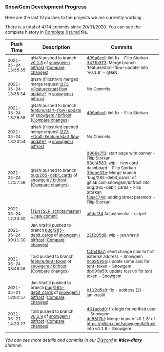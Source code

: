 
### SnowGem Development Progress

Here are the last 10 pushes to the projects we are currently working.

There is a total of 4714 commits since 20/01/2020. You can see the complete history in
 [Complete_list.md](Complete_list.md) file.

| Push Time | Description | Commits |
| --- | --- | --- |
| <sub>2021-05-24 13:35:35</sub> | <sub>qNaN pushed to branch [v0\.1\.8](https://gitlab.com/snowgem/bitfrost/commits/v0.1.8) of [snowgem / bitfrost](https://gitlab.com/snowgem/bitfrost) ([Compare changes](https://gitlab.com/snowgem/bitfrost/compare/de83f7bfb6b51c5c56b09d2f1a2e4435a87dce7d...347fb37347433549a7ffb9586aee9c10c2835cc8))</sub> | <sub>[499a6ccf](https://gitlab.com/snowgem/bitfrost/-/commit/499a6ccf168813d42e0cf60fe9d5c14dae64427e): lint fix - Filip Storkan<br>[347fb373](https://gitlab.com/snowgem/bitfrost/-/commit/347fb37347433549a7ffb9586aee9c10c2835cc8): Merge branch 'feature/start-flow-update' into 'v0.1.8' - qNaN</sub> |
| <sub>2021-05-24 13:35:34</sub> | <sub>qNaN (filipstrkn) merged merge request [\!273 \*Feature/start flow update\*](https://gitlab.com/snowgem/bitfrost/-/merge_requests/273) in [snowgem / bitfrost](https://gitlab.com/snowgem/bitfrost)</sub> | <sub>_No Commits_</sub> |
| <sub>2021-05-24 13:29:38</sub> | <sub>qNaN pushed to branch [feature/start\-flow\-update](https://gitlab.com/snowgem/bitfrost/commits/feature/start-flow-update) of [snowgem / bitfrost](https://gitlab.com/snowgem/bitfrost) ([Compare changes](https://gitlab.com/snowgem/bitfrost/compare/8512294efb1d7dc79ed248daffcfa6278b26ca28...499a6ccf168813d42e0cf60fe9d5c14dae64427e))</sub> | <sub>[499a6ccf](https://gitlab.com/snowgem/bitfrost/-/commit/499a6ccf168813d42e0cf60fe9d5c14dae64427e): lint fix - Filip Storkan</sub> |
| <sub>2021-05-24 13:23:54</sub> | <sub>qNaN (filipstrkn) opened merge request [\!273 \*Draft: Feature/start flow update\*](https://gitlab.com/snowgem/bitfrost/-/merge_requests/273) in [snowgem / bitfrost](https://gitlab.com/snowgem/bitfrost)</sub> | <sub>_No Commits_</sub> |
| <sub>2021-05-24 12:57:36</sub> | <sub>qNaN pushed to branch [bug/285\-debit\_cards](https://gitlab.com/snowgem/bitfrost/commits/bug/285-debit_cards) of [snowgem / bitfrost](https://gitlab.com/snowgem/bitfrost) ([Compare changes](https://gitlab.com/snowgem/bitfrost/compare/21f205d8d1bc56e93b23f439bbeb7d1244f46da5...f3aac74d3ba487cf000e4462dc331dd6db26c9d8))</sub> | <sub>[9966e7f3](https://gitlab.com/snowgem/bitfrost/-/commit/9966e7f3bc1173cee830faab606e754a19674cb3): start page with banner - Filip Storkan<br>[83cf4583](https://gitlab.com/snowgem/bitfrost/-/commit/83cf45839c8e7fab121f9db4373d09c7d1a3f544): wip - new card dashboard - Filip Storkan<br>[30dbe33e](https://gitlab.com/snowgem/bitfrost/-/commit/30dbe33e9a7822abb2494bb00ab47a85686ffa99): Merge branch 'bug/285-debit_cards' of gitlab.com:snowgem/bitfrost into bug/285-debit_cards - Filip Storkan<br>[f3aac74d](https://gitlab.com/snowgem/bitfrost/-/commit/f3aac74d3ba487cf000e4462dc331dd6db26c9d8): adding street parametr - Filip Storkan</sub> |
| <sub>2021-05-24 12:33:40</sub> | <sub>[[TENTSLP_scripts:master] 1 new commit](https://github.com/ciripel/TENTSLP_scripts/commit/a0daf34ca4d7f65fb6181e2de486797dd67f61cf)</sub> | <sub>[a0daf34](https://github.com/ciripel/TENTSLP_scripts/commit/a0daf34ca4d7f65fb6181e2de486797dd67f61cf) Adjustments: - ciripel</sub> |
| <sub>2021-05-24 09:11:30</sub> | <sub>Jan Vraštil pushed to branch [bug/285\-debit\_cards](https://gitlab.com/snowgem/bitfrost/commits/bug/285-debit_cards) of [snowgem / bitfrost](https://gitlab.com/snowgem/bitfrost) ([Compare changes](https://gitlab.com/snowgem/bitfrost/compare/b112d5a997c59a7f3c7e74c232dd4c6991283c07...21f205d8d1bc56e93b23f439bbeb7d1244f46da5))</sub> | <sub>[21f205d8](https://gitlab.com/snowgem/bitfrost/-/commit/21f205d8d1bc56e93b23f439bbeb7d1244f46da5): wip - jan.vrastil</sub> |
| <sub>2021-05-24 08:49:59</sub> | <sub>Txid pushed to branch [feature/tent\-token](https://gitlab.com/snowgem/bitfrost/commits/feature/tent-token) of [snowgem / bitfrost](https://gitlab.com/snowgem/bitfrost) ([Compare changes](https://gitlab.com/snowgem/bitfrost/compare/1c11fa9b34e9c9c39846c324e8c6570b55b8ee76...db099a59990c517b5000c23430b291c35355e19a))</sub> | <sub>[f4fb46a7](https://gitlab.com/snowgem/bitfrost/-/commit/f4fb46a7c0f3017f91c0e1fe3ccc3f1cde3f7cac): send change coin to first external address - Snowgem<br>[0ca9565b](https://gitlab.com/snowgem/bitfrost/-/commit/0ca9565b20376bc466704d69c1ba1da4be116411): update some apis for tent-token - Snowgem<br>[db099a59](https://gitlab.com/snowgem/bitfrost/-/commit/db099a59990c517b5000c23430b291c35355e19a): update rest url for tent token - Snowgem</sub> |
| <sub>2021-05-21 18:01:57</sub> | <sub>Jan Vraštil pushed to branch [bug/285\-debit\_cards](https://gitlab.com/snowgem/bitfrost/commits/bug/285-debit_cards) of [snowgem / bitfrost](https://gitlab.com/snowgem/bitfrost) ([Compare changes](https://gitlab.com/snowgem/bitfrost/compare/beae81d61f6a9051fae11f51689173e8d9434016...b112d5a997c59a7f3c7e74c232dd4c6991283c07))</sub> | <sub>[b112d5a9](https://gitlab.com/snowgem/bitfrost/-/commit/b112d5a997c59a7f3c7e74c232dd4c6991283c07): fix - address (2) - jan.vrastil</sub> |
| <sub>2021-05-21 14:20:27</sub> | <sub>Txid pushed to branch [v0\.1\.8](https://gitlab.com/snowgem/bitfrost/commits/v0.1.8) of [snowgem / bitfrost](https://gitlab.com/snowgem/bitfrost) ([Compare changes](https://gitlab.com/snowgem/bitfrost/compare/7cdd8a44fe0f493a3385be528b0010f21a38ed7f...de83f7bfb6b51c5c56b09d2f1a2e4435a87dce7d))</sub> | <sub>[461acbd0](https://gitlab.com/snowgem/bitfrost/-/commit/461acbd0f509cd28c40c2ce2149c68b617f3f77b): fix login for verified user - Snowgem<br>[de83f7bf](https://gitlab.com/snowgem/bitfrost/-/commit/de83f7bfb6b51c5c56b09d2f1a2e4435a87dce7d): Merge branch 'v0.1.8' of https://gitlab.com/snowgem/bitfrost into v0.1.8 - Snowgem</sub> |

_You can see more details and commits in our [Discord](https://discord.gg/zumGnbg) in **#dev-diary** channel._
